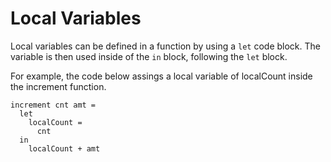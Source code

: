# Local Variables

Local variables can be defined in a function by using a `let` code block. The variable is then used inside of the `in` block, following the `let` block.

For example, the code below assings a local variable of localCount inside the increment function.

```
increment cnt amt =
  let
    localCount =
      cnt
  in
    localCount + amt
```